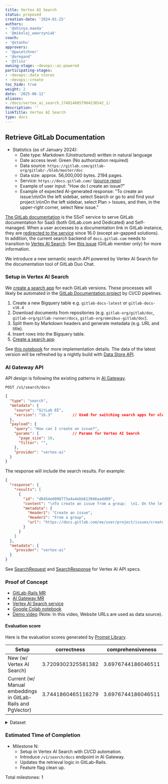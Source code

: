 ```yaml
---
title: Vertex AI Search
status: proposed
creation-date: '2024-01-25'
authors:
- '@shinya.maeda'
- '@mikolaj_wawrzyniak'
coach:
- '@stanhu'
approvers:
- '@pwietchner'
- '@oregand'
- '@tlinz'
owning-stage: ~devops::ai-powered
participating-stages:
- ~devops::data stores
- ~devops::create
toc_hide: true
weight: 2
date: '2025-06-12'
aliases:
- /docs/vertex_ai_search_1748146057904238542_1/
description: ''
linkTitle: Vertex AI Search
type: docs
---
```


## Retrieve GitLab Documentation

- Statistics (as of January 2024):
  - Date type: Markdown (Unstructured) written in natural language
  - Date access level: Green (No authorization required)
  - Data source: `https://gitlab.com/gitlab-org/gitlab/-/blob/master/doc`
  - Data size: approx. 56,000,000 bytes. 2194 pages.
  - Service: `https://docs.gitlab.com/` ([source repo](https://gitlab.com/gitlab-org/gitlab-docs))
  - Example of user input: "How do I create an issue?"
  - Example of expected AI-generated response: "To create an issue:\n\nOn the left sidebar, select Search or go to and find your project.\n\nOn the left sidebar, select Plan > Issues, and then, in the upper-right corner, select New issue."

[The GitLab documentation](https://gitlab.com/gitlab-org/gitlab-docs/-/blob/main/doc/architecture.md) is the SSoT service to serve GitLab documentation for SaaS (both GitLab.com and Dedicated) and Self-managed.
When a user accesses to a documentation link in GitLab instance,
they are [redirected to the service](https://gitlab.com/groups/gitlab-org/-/epics/11600#note_1690083049) since 16.0 (except air-gapped solutions).
In addition, the current search backend of `docs.gitlab.com` needs to transition to [Vertex AI Search](https://cloud.google.com/enterprise-search?hl=en). See [this issue](https://gitlab.com/gitlab-com/legal-and-compliance/-/issues/1876) (GitLab member only) for more information.

We introduce a new semantic search API powered by Vertex AI Search for the documentation tool of GitLab Duo Chat.

### Setup in Vertex AI Search

We [create a search app](https://cloud.google.com/generative-ai-app-builder/docs/create-engine-es) for each GitLab versions.
These processes will likely be automated in the [GitLab Documentation project](https://gitlab.com/gitlab-org/gitlab-docs/-/blob/main/doc/architecture.md)
by CI/CD pipelines.

1. Create a new Bigquery table e.g. `gitlab-docs-latest` or `gitlab-docs-v16.4`
1. Download documents from repositories (e.g. `gitlab-org/gitlab/doc`, `gitlab-org/gitlab-runner/docs`, `gitlab-org/omnibus-gitlab/doc`).
1. Split them by Markdown headers and generate metadata (e.g. URL and title).
1. Insert rows into the Bigquery table.
1. [Create a search app](https://cloud.google.com/generative-ai-app-builder/docs/create-engine-es)

See [this notebook](https://colab.research.google.com/drive/1XxYPWkNBnwZ0UG1aJ0Pjb2gfYmLnrHft?usp=sharing) for more implementation details.
The data of the latest version will be refreshed by a nightly build with [Data Store API](https://cloud.google.com/generative-ai-app-builder/docs/reference/rpc).

### AI Gateway API

API design is following the existing patterns in [AI Gateway](https://docs.gitlab.com/ee/architecture/blueprints/ai_gateway/).

```plaintext
POST /v1/search/docs
```

```json
{
  "type": "search",
  "metadata": {
    "source": "GitLab EE",
    "version": "16.3"         // Used for switching search apps for older GitLab instances
  },
  "payload": {
    "query": "How can I create an issue?",
    "params": {               // Params for Vertex AI Search
      "page_size": 10,
      "filter": "",
    },
    "provider": "vertex-ai"
  }
}
```

The response will include the search results. For example:

```json
{
  "response": {
    "results": [
      {
        "id": "d0454e6098773a4a4ebb613946aadd89",
        "content": "\nTo create an issue from a group:  \n1. On the left sidebar, ...",
        "metadata": {
          "Header1": "Create an issue",
          "Header2": "From a group",
          "url": "https://docs.gitlab.com/ee/user/project/issues/create_issues.html"
        }
      }
    ]
  },
  "metadata": {
    "provider": "vertex-ai"
  }
}
```

See [SearchRequest](https://cloud.google.com/python/docs/reference/discoveryengine/latest/google.cloud.discoveryengine_v1.types.SearchRequest) and [SearchResponse](https://cloud.google.com/python/docs/reference/discoveryengine/latest/google.cloud.discoveryengine_v1.types.SearchResponse) for Vertex AI API specs.

### Proof of Concept

- [GitLab-Rails MR](https://gitlab.com/gitlab-org/gitlab/-/merge_requests/144719)
- [AI Gateway MR](https://gitlab.com/gitlab-org/modelops/applied-ml/code-suggestions/ai-assist/-/merge_requests/642)
- [Vertex AI Search service](https://console.cloud.google.com/gen-app-builder/engines?referrer=search&project=ai-enablement-dev-69497ba7)
- [Google Colab notebook](https://colab.research.google.com/drive/1XxYPWkNBnwZ0UG1aJ0Pjb2gfYmLnrHft?usp=sharing)
- [Demo video](https://youtu.be/ipEpMt-U6rQ?feature=shared) (Note: In this video, Website URLs are used as data source).

#### Evaluation score

Here is the evaluation scores generated by [Prompt Library](https://gitlab.com/gitlab-org/modelops/ai-model-validation-and-research/ai-evaluation/prompt-library).

|Setup|correctness|comprehensiveness|readability|evaluating_model|
|---|---|---|---|---|
|New (w/ Vertex AI Search)|3.7209302325581382|3.6976744186046511|3.9069767441860455|claude-2|
|Current (w/ Manual embeddings in GitLab-Rails and PgVector)|3.7441860465116279|3.6976744186046511|3.9767441860465116|claude-2|

<details>

<summary>Dataset</summary>

- Input Bigquery table: `dev-ai-research-0e2f8974.duo_chat_external.documentation__input_v1`
- Output Bigquery table:
  - `dev-ai-research-0e2f8974.duo_chat_external_results.sm_doc_tool_vertex_ai_search`
  - `dev-ai-research-0e2f8974.duo_chat_external_results.sm_doc_tool_legacy`
- Command: `promptlib duo-chat eval --config-file /eval/data/config/duochat_eval_config.json`

</details>

### Estimated Time of Completion

- Milestone N:
  - Setup in Vertex AI Search with CI/CD automation.
  - Introduce `/v1/search/docs` endpoint in AI Gateway.
  - Updates the retrieval logic in GitLab-Rails.
  - Feature flag clean up.

Total milestones: 1
